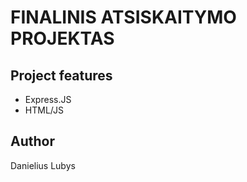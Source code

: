 # FINALINIS ATSISKAITYMO PROJEKTAS

## Project features

- Express.JS
- HTML/JS

## Author

Danielius Lubys

